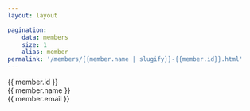 ```yaml
---
layout: layout

pagination:
    data: members
    size: 1
    alias: member
permalink: '/members/{{member.name | slugify}}-{{member.id}}.html'
---
```

{{ member.id }}<br>
{{ member.name }}<br>
{{ member.email }}  
